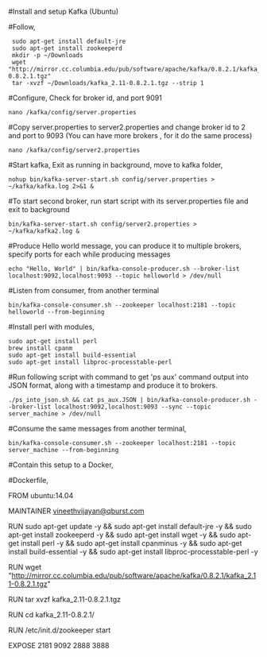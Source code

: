 #Install and setup Kafka (Ubuntu)


#Follow,

	 sudo apt-get install default-jre
	 sudo apt-get install zookeeperd
	 mkdir -p ~/Downloads
	 wget "http://mirror.cc.columbia.edu/pub/software/apache/kafka/0.8.2.1/kafka_2.11-0.8.2.1.tgz"
	 tar -xvzf ~/Downloads/kafka_2.11-0.8.2.1.tgz --strip 1

#Configure, Check for broker id, and port 9091

	nano /kafka/config/server.properties


#Copy server.properties to server2.properties and change broker id to 2 and port to 9093 (You can have more brokers , for it do the same process)

	nano /kafka/config/server2.properties

#Start kafka, Exit as running in background, move to kafka folder,


	nohup bin/kafka-server-start.sh config/server.properties > ~/kafka/kafka.log 2>&1 &

#To start second broker, run start script with its server.properties file and exit to background

	bin/kafka-server-start.sh config/server2.properties > ~/kafka/kafka2.log &

#Produce Hello world message, you can produce it to multiple brokers, specify ports for each while producing messages


	echo "Hello, World" | bin/kafka-console-producer.sh --broker-list localhost:9092,localhost:9093 --topic helloworld > /dev/null


#Listen from consumer, from another terminal

	bin/kafka-console-consumer.sh --zookeeper localhost:2181 --topic helloworld --from-beginning

	
#Install perl with modules, 
	
	sudo apt-get install perl
	brew install cpanm
	sudo apt-get install build-essential
	sudo apt-get install libproc-processtable-perl


#Run following script with command to get 'ps aux' command output into JSON format, along with a timestamp and produce it to brokers.

	./ps_into_json.sh && cat ps_aux.JSON | bin/kafka-console-producer.sh --broker-list localhost:9092,localhost:9093 --sync --topic server_machine > /dev/null


#Consume the same messages from another terminal,


	bin/kafka-console-consumer.sh --zookeeper localhost:2181 --topic server_machine --from-beginning



#Contain this setup to a Docker,


#Dockerfile,

FROM ubuntu:14.04

MAINTAINER vineethvijayan@qburst.com


RUN sudo apt-get update -y
    && sudo apt-get install default-jre -y
    && sudo apt-get install zookeeperd -y
    && sudo apt-get install wget -y
    && sudo apt-get install perl -y
    && sudo apt-get install cpanminus -y
    && sudo apt-get install build-essential -y
    && sudo apt-get install libproc-processtable-perl -y


RUN wget "http://mirror.cc.columbia.edu/pub/software/apache/kafka/0.8.2.1/kafka_2.11-0.8.2.1.tgz"

RUN tar xvzf kafka_2.11-0.8.2.1.tgz


RUN cd kafka_2.11-0.8.2.1/

RUN /etc/init.d/zookeeper start


EXPOSE 2181 9092 2888 3888 


